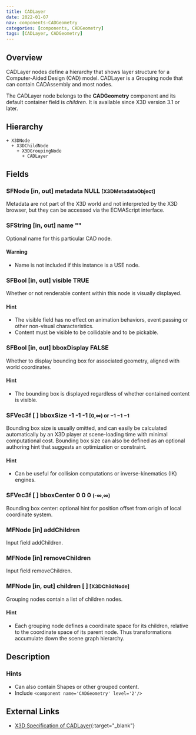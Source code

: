 ```yaml
---
title: CADLayer
date: 2022-01-07
nav: components-CADGeometry
categories: [components, CADGeometry]
tags: [CADLayer, CADGeometry]
---
```

<style>
.post h3 {
  word-spacing: 0.2em;
}
</style>

## Overview

CADLayer nodes define a hierarchy that shows layer structure for a Computer-Aided Design (CAD) model. CADLayer is a Grouping node that can contain CADAssembly and most nodes.

The CADLayer node belongs to the **CADGeometry** component and its default container field is *children.* It is available since X3D version 3.1 or later.

## Hierarchy

```
+ X3DNode
  + X3DChildNode
    + X3DGroupingNode
      + CADLayer
```

## Fields

### SFNode [in, out] **metadata** NULL <small>[X3DMetadataObject]</small>

Metadata are not part of the X3D world and not interpreted by the X3D browser, but they can be accessed via the ECMAScript interface.

### SFString [in, out] **name** ""

Optional name for this particular CAD node.

#### Warning

- Name is not included if this instance is a USE node.

### SFBool [in, out] **visible** TRUE

Whether or not renderable content within this node is visually displayed.

#### Hint

- The visible field has no effect on animation behaviors, event passing or other non-visual characteristics.
- Content must be visible to be collidable and to be pickable.

### SFBool [in, out] **bboxDisplay** FALSE

Whether to display bounding box for associated geometry, aligned with world coordinates.

#### Hint

- The bounding box is displayed regardless of whether contained content is visible.

### SFVec3f [ ] **bboxSize** -1 -1 -1 <small>[0,∞) or −1 −1 −1</small>

Bounding box size is usually omitted, and can easily be calculated automatically by an X3D player at scene-loading time with minimal computational cost. Bounding box size can also be defined as an optional authoring hint that suggests an optimization or constraint.

#### Hint

- Can be useful for collision computations or inverse-kinematics (IK) engines.

### SFVec3f [ ] **bboxCenter** 0 0 0 <small>(-∞,∞)</small>

Bounding box center: optional hint for position offset from origin of local coordinate system.

### MFNode [in] **addChildren**

Input field addChildren.

### MFNode [in] **removeChildren**

Input field removeChildren.

### MFNode [in, out] **children** [ ] <small>[X3DChildNode]</small>

Grouping nodes contain a list of children nodes.

#### Hint

- Each grouping node defines a coordinate space for its children, relative to the coordinate space of its parent node. Thus transformations accumulate down the scene graph hierarchy.

## Description

### Hints

- Can also contain Shapes or other grouped content.
- Include `<component name='CADGeometry' level='2'/>`

## External Links

- [X3D Specification of CADLayer](https://www.web3d.org/documents/specifications/19775-1/V4.0/Part01/components/CADGeometry.html#CADLayer){:target="_blank"}
